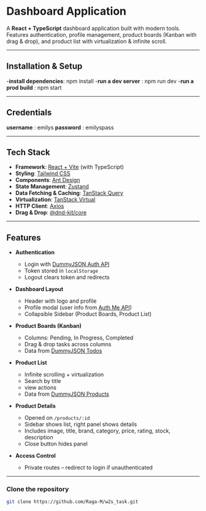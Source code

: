 #  Dashboard Application

A **React + TypeScript** dashboard application built with modern tools.  
Features authentication, profile management, product boards (Kanban with drag & drop), and product list with virtualization & infinite scroll.

---
## Installation & Setup
   -**install dependencies**: npm install
   -**run a dev server** : npm run dev
   -**run a prod build** : npm start
 
---

## Credentials
**username** : emilys
**password** : emilyspass

---


## Tech Stack

- **Framework**: [React + Vite](https://vitejs.dev/) (with TypeScript)
- **Styling**: [Tailwind CSS](https://tailwindcss.com/)
- **Components**: [Ant Design](https://ant.design/)
- **State Management**: [Zustand](https://github.com/pmndrs/zustand)
- **Data Fetching & Caching**: [TanStack Query](https://tanstack.com/query)
- **Virtualization**: [TanStack Virtual](https://tanstack.com/virtual)
- **HTTP Client**: [Axios](https://axios-http.com/)
- **Drag & Drop**: [@dnd-kit/core](https://dndkit.com/)

---

## Features

- **Authentication**
  - Login with [DummyJSON Auth API](https://dummyjson.com/docs/auth#auth-login)
  - Token stored in `localStorage`
  - Logout clears token and redirects

- **Dashboard Layout**
  - Header with logo and profile
  - Profile modal (user info from [Auth Me API](https://dummyjson.com/docs/auth#auth-me))
  - Collapsible Sidebar (Product Boards, Product List)

- **Product Boards (Kanban)**
  - Columns: Pending, In Progress, Completed
  - Drag & drop tasks across columns
  - Data from [DummyJSON Todos](https://dummyjson.com/docs/todos#todos-all)

- **Product List**
  - Infinite scrolling + virtualization
  - Search by title
  - view actions
  - Data from [DummyJSON Products](https://dummyjson.com/docs/products#products-all)

- **Product Details**
  - Opened on `/products/:id`
  - Sidebar shows list, right panel shows details
  - Includes image, title, brand, category, price, rating, stock, description
  - Close button hides panel

- **Access Control**
  - Private routes – redirect to login if unauthenticated

---


### Clone the repository
```bash
git clone https://github.com/Raga-M/w2s_task.git

